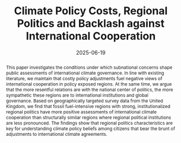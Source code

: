 ---
title: "Climate Policy Costs, Regional Politics and Backlash against International Cooperation"

authors:
- admin
- Federica Genovese


author_notes:
date: "2025-06-19"
doi: ""

# Publication type.
# Accepts a single type but formatted as a YAML list (for Hugo requirements).
# Enter a publication type from the CSL standard.
publication_types: ["article-journal"]

# Publication name and optional abbreviated publication name.
publication: "*British Journal of Political Science*"

abstract: "This paper investigates the conditions under which subnational concerns shape public assessments of international climate governance. In line with existing literature, we maintain that costly policy adjustments fuel negative views of international cooperation in policy exposed regions. At the same time, we argue that the more resentful relations are with the national center of politics, the more sympathetic these regions are to international institutions and global governance. Based on geographically targeted survey data from the United Kingdom, we find that fossil fuel-intensive regions with strong, institutionalized regional politics have more positive assessments of international climate cooperation than structurally similar regions where regional political institutions are less pronounced. The findings show that regional politics characteristics are key for understanding climate policy beliefs among citizens that bear the brunt of adjustments to international climate agreements."

featured: true

tags: 
- British Journal of Political Science

# links:
# - name: ""
#   url: ""
url_pdf: https://osf.io/5k8wy/ 
#url_code: 
#url_dataset: 
#url_poster: ''
#url_project: ''
#url_slides: ''
#url_source: ''
#url_video: ''
---
